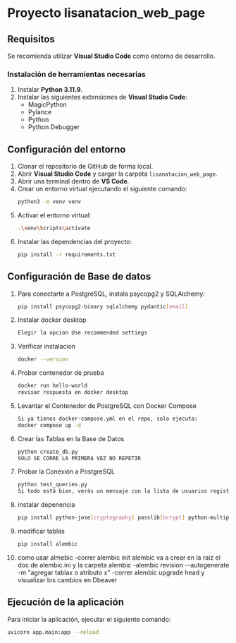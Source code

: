 # Proyecto lisanatacion_web_page

## Requisitos

Se recomienda utilizar **Visual Studio Code** como entorno de desarrollo.

### Instalación de herramientas necesarias
1. Instalar **Python 3.11.9**.
2. Instalar las siguientes extensiones de **Visual Studio Code**:
   - MagicPython
   - Pylance
   - Python
   - Python Debugger

## Configuración del entorno

1. Clonar el repositorio de GitHub de forma local.
2. Abrir **Visual Studio Code** y cargar la carpeta `lisanatacion_web_page`.
3. Abrir una terminal dentro de **VS Code**.
4. Crear un entorno virtual ejecutando el siguiente comando:
   ```sh
   python3 -m venv venv
   ```
5. Activar el entorno virtual:
   ```sh
   .\venv\Scripts\activate
   ```
6. Instalar las dependencias del proyecto:
   ```sh
   pip install -r requirements.txt
   ```
## Configuración de Base de datos
1. Para conectarte a PostgreSQL, instala psycopg2 y SQLAlchemy:
   ```sh
   pip install psycopg2-binary sqlalchemy pydantic[email]
   ```
2. Instalar docker desktop 
   ```sh    
   Elegir la opcion Use recommended settings
   ```
3. Verificar instalacion
   ```sh
   docker --version
   ```
4. Probar contenedor de prueba
   ```sh
   docker run hello-world 
   revisar respuesta en docker desktop
   ```
5. Levantar el Contenedor de PostgreSQL con Docker Compose
   ```sh
   Si ya tienes docker-compose.yml en el repo, solo ejecuta:
   docker compose up -d
   ```
6. Crear las Tablas en la Base de Datos
   ```sh
   python create_db.py
   SOLO SE CORRE LA PRIMERA VEZ NO REPETIR
   ```
7. Probar la Conexión a PostgreSQL
   ```sh
   python test_queries.py
   Si todo está bien, verás un mensaje con la lista de usuarios registrados.
   ```
8. instalar depenencia
   ```sh
   pip install python-jose[cryptography] passlib[bcrypt] python-multipart
   ```
9. modificar tablas 
   ```sh
   pip install alembic
   ```
10. como usar almebic
   -correr alembic init alembic va a crear en la raiz el doc de alembic.ini y la carpeta alembic 
   -alembic revision --autogenerate -m "agregar tablax o atributo x"
   -correr alembic upgrade head y visualizar los cambios en Dbeaver

## Ejecución de la aplicación
Para iniciar la aplicación, ejecutar el siguiente comando:
```sh
uvicorn app.main:app --reload
```

